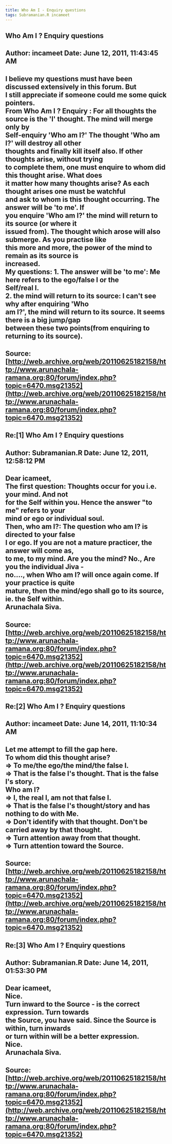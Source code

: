 ```yaml
--- 
title: Who Am I - Enquiry questions   
tags: Subramanian.R incameet  
---  
```

## Who Am I ? Enquiry questions  
Author: incameet            Date: June 12, 2011, 11:43:45 AM  
---  
I believe my questions must have been discussed extensively in this forum. But  
I still appreciate if someone could me some quick pointers.   
From **Who Am I ? Enquiry** : For all thoughts the source is the 'I' thought. The mind will merge only by  
Self-enquiry 'Who am I?' The thought 'Who am l?' will destroy all other  
thoughts and finally kill itself also. If other thoughts arise, without trying  
to complete them, one must enquire to whom did this thought arise. What does  
it matter how many thoughts arise? As each thought arises one must be watchful  
and ask to whom is this thought occurring. **The answer will be 'to me'.** If  
you enquire 'Who am I?' **the mind will return to its source** (or where it  
issued from). The thought which arose will also submerge. As you practise like  
this more and more, the power of the mind to remain as its source is  
increased.   
My questions: 1\. The answer will be 'to me': Me here refers to the ego/false I or the  
Self/real I.   
2\. the mind will return to its source: I can't see why after enquiring 'Who  
am I?', the mind will return to its source. It seems there is a big jump/gap  
between these two points(from enquiring to returning to its source).
 ---  
Source:[http://web.archive.org/web/20110625182158/http://www.arunachala-ramana.org:80/forum/index.php?topic=6470.msg21352](http://web.archive.org/web/20110625182158/http://www.arunachala-ramana.org:80/forum/index.php?topic=6470.msg21352)   
---  

## Re:[1] Who Am I ? Enquiry questions  
Author: Subramanian.R       Date: June 12, 2011, 12:58:12 PM  
---  
Dear icameet,   
The first question: Thoughts occur for you i.e. your mind. And not   
for the Self within you. Hence the answer "to me" refers to your   
mind or ego or individual soul.   
Then, who am I?: The question who am I? is directed to your false   
I or ego. If you are not a mature practicer, the answer will come as,   
to me, to my mind. Are you the mind? No., Are you the individual Jiva -  
no...., when Who am I? will once again come. If your practice is quite  
mature, then the mind/ego shall go to its source, ie. the Self within.   
Arunachala Siva.
 ---  
Source:[http://web.archive.org/web/20110625182158/http://www.arunachala-ramana.org:80/forum/index.php?topic=6470.msg21352](http://web.archive.org/web/20110625182158/http://www.arunachala-ramana.org:80/forum/index.php?topic=6470.msg21352)   
---  

## Re:[2] Who Am I ? Enquiry questions  
Author: incameet            Date: June 14, 2011, 11:10:34 AM  
---  
Let me attempt to fill the gap here.   
To whom did this thought arise?   
=> To me/the ego/the mind/the false I.   
=> That is the false I's thought. That is the false I's story.   
Who am I?   
=> I, the real I, am not that false I.   
=> That is the false I's thought/story and has nothing to do with Me.   
=> Don't identify with that thought. Don't be carried away by that thought.   
=> Turn attention away from that thought.   
=> Turn attention toward the Source.
 ---  
Source:[http://web.archive.org/web/20110625182158/http://www.arunachala-ramana.org:80/forum/index.php?topic=6470.msg21352](http://web.archive.org/web/20110625182158/http://www.arunachala-ramana.org:80/forum/index.php?topic=6470.msg21352)   
---  

## Re:[3] Who Am I ? Enquiry questions  
Author: Subramanian.R       Date: June 14, 2011, 01:53:30 PM  
---  
Dear icameet,   
Nice.   
Turn inward to the Source - is the correct expression. Turn towards   
the Source, you have said. Since the Source is within, turn inwards   
or turn within will be a better expression.   
Nice.   
Arunachala Siva.
 ---  
Source:[http://web.archive.org/web/20110625182158/http://www.arunachala-ramana.org:80/forum/index.php?topic=6470.msg21352](http://web.archive.org/web/20110625182158/http://www.arunachala-ramana.org:80/forum/index.php?topic=6470.msg21352)   
---  


